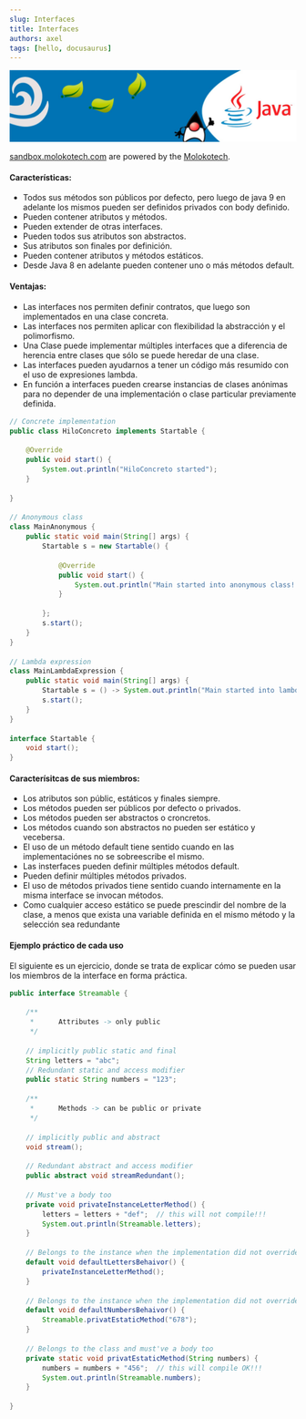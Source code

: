 ```yaml
---
slug: Interfaces
title: Interfaces
authors: axel
tags: [hello, docusaurus]
---
```


![banner](./../../static/img/banner-java.jpg)

[sandbox.molokotech.com](https://docusaurus.io/docs/blog) are powered by the [Molokotech](http://web.molokotech.com/?lang=en).

#### Características:
* Todos sus métodos son públicos por defecto, pero luego de java 9 en adelante los mismos pueden ser definidos privados con body definido.
* Pueden contener atributos y métodos.
* Pueden extender de otras interfaces.
* Pueden todos sus atributos son abstractos.
* Sus atributos son finales por definición.
* Pueden contener atributos y métodos estáticos.
* Desde Java 8 en adelante pueden contener uno o más métodos default.

#### Ventajas:
* Las interfaces nos permiten definir contratos, que luego son implementados en una clase concreta.
* Las interfaces nos permiten aplicar con flexibilidad la abstracción y el polimorfismo.
* Una Clase puede implementar múltiples interfaces que a diferencia de herencia entre clases que sólo se puede heredar de una clase.
* Las interfaces pueden ayudarnos a tener un código más resumido con el uso de expresiones lambda.
* En función a interfaces pueden crearse instancias de clases anónimas para no depender de una implementación o clase particular previamente definida.

~~~java
// Concrete implementation
public class HiloConcreto implements Startable {

	@Override
	public void start() {
		System.out.println("HiloConcreto started");
	}

}

// Anonymous class
class MainAnonymous {
	public static void main(String[] args) {
		Startable s = new Startable() {
			
			@Override
			public void start() {
				System.out.println("Main started into anonymous class!!!");
			}

		};
		s.start();
	}
}

// Lambda expression
class MainLambdaExpression {
	public static void main(String[] args) {
		Startable s = () -> System.out.println("Main started into lambda expression!!!");
	 	s.start();
	}
}

interface Startable {
	void start();
}
~~~


#### Caracterísitcas de sus miembros:
* Los atributos son públic, estáticos y finales siempre.
* Los métodos pueden ser públicos por defecto o privados.
* Los métodos pueden ser abstractos o croncretos.
* Los métodos cuando son abstractos no pueden ser estático y vecebersa.
* El uso de un método default tiene sentido cuando en las implementaciónes no se sobreescribe el mismo.
* Las insterfaces pueden definir múltiples métodos default.
* Pueden definir múltiples métodos privados.
* El uso de métodos privados tiene sentido cuando internamente en la misma interface se invocan métodos.
* Como cualquier acceso estático se puede prescindir del nombre de la clase, a menos que exista una variable definida en el mismo método y la selección sea redundante 

#### Ejemplo práctico de cada uso

El siguiente es un ejercicio, donde se trata de explicar cómo se pueden usar los miembros de la interface en forma práctica.

~~~java
public interface Streamable {

	/**
	 * 		Attributes -> only public
	 */

	// implicitly public static and final
	String letters = "abc";
	// Redundant static and access modifier
	public static String numbers = "123";

	/**
	 * 		Methods -> can be public or private
	 */

	// implicitly public and abstract
	void stream();

	// Redundant abstract and access modifier
	public abstract void streamRedundant();

	// Must've a body too
	private void privateInstanceLetterMethod() {
		letters = letters + "def"; 	// this will not compile!!!
		System.out.println(Streamable.letters);
	}

	// Belongs to the instance when the implementation did not override this one
	default void defaultLettersBehaivor() {
		privateInstanceLetterMethod();
	}
	
	// Belongs to the instance when the implementation did not override this one
	default void defaultNumbersBehaivor() {
		Streamable.privatEstaticMethod("678");
	}

	// Belongs to the class and must've a body too
	private static void privatEstaticMethod(String numbers) {
		numbers = numbers + "456";	// this will compile OK!!!
		System.out.println(Streamable.numbers);
	}

}
~~~